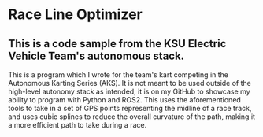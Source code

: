 # Race Line Optimizer
## This is a code sample from the KSU Electric Vehicle Team's autonomous stack.
This is a program which I wrote for the team's kart competing in the Autonomous Karting Series (AKS).
It is not meant to be used outside of the high-level autonomy stack as intended, it is on my GitHub to showcase my ability to program with Python and ROS2.
This uses the aforementioned tools to take in a set of GPS points representing the midline of a race track, and uses cubic splines to reduce the overall curvature of the path, making it a more efficient path to take during a race.

